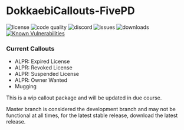 # DokkaebiCallouts-FivePD

![license](https://img.shields.io/github/license/xsklzxdokkaebi/dokkaebicallouts-fivepd?style=for-the-badge)
![code quality](https://img.shields.io/codacy/grade/7aaee8a9dcb941c9b245333a59967b15?style=for-the-badge)
![discord](https://img.shields.io/discord/772551988683472956?style=for-the-badge)
![issues](https://img.shields.io/github/issues/xsklzxdokkaebi/dokkaebicallouts-fivepd?style=for-the-badge)
![downloads](https://img.shields.io/github/downloads/xsklzxdokkaebi/dokkaebicallouts-fivepd/total?style=for-the-badge)
[![Known Vulnerabilities](https://snyk.io/test/github/xSklzxDokkaebi/DokkaebiCallouts-FivePD/badge.svg)](https://snyk.io/test/github/xSklzxDokkaebi/DokkaebiCallouts-FivePD)

### Current Callouts
- ALPR: Expired License
- ALPR: Revoked License
- ALPR: Suspended License
- ALPR: Owner Wanted
- Mugging

This is a wip callout package and will be updated in due course.

Master branch is considered the development branch and may not be functional at all times, for the latest stable release, download the latest release.
